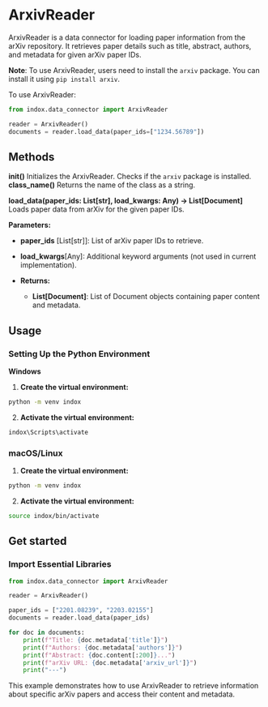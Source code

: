 # ArxivReader

ArxivReader is a data connector for loading paper information from the arXiv repository. It retrieves paper details such as title, abstract, authors, and metadata for given arXiv paper IDs.

**Note**: To use ArxivReader, users need to install the `arxiv` package. You can install it using `pip install arxiv`.

To use ArxivReader:

```python
from indox.data_connector import ArxivReader

reader = ArxivReader()
documents = reader.load_data(paper_ids=["1234.56789"])
```
## Methods 
**init()**
Initializes the ArxivReader. Checks if the `arxiv` package is installed.
**class_name()**
Returns the name of the class as a string.

**load_data(paper_ids: List[str], load_kwargs: Any) -> List[Document]**
Loads paper data from arXiv for the given paper IDs.

**Parameters:**
- **paper_ids** [List[str]]: List of arXiv paper IDs to retrieve.
- **load_kwargs**[Any]:  Additional keyword arguments (not used in current implementation).

- **Returns:**
  - **List[Document]**: List of Document objects containing paper content and metadata.
## Usage
### Setting Up the Python Environment
**Windows**
1. **Create the virtual environment:**
```bash
python -m venv indox
```
2. **Activate the virtual environment:**
```bash
indox\Scripts\activate
```
### macOS/Linux
1. **Create the virtual environment:**
```bash
python -m venv indox
```
2. **Activate the virtual environment:**
```bash
source indox/bin/activate
```
## Get started
### Import Essential Libraries
```python
from indox.data_connector import ArxivReader

reader = ArxivReader()

paper_ids = ["2201.08239", "2203.02155"]
documents = reader.load_data(paper_ids)

for doc in documents:
    print(f"Title: {doc.metadata['title']}")
    print(f"Authors: {doc.metadata['authors']}")
    print(f"Abstract: {doc.content[:200]}...") 
    print(f"arXiv URL: {doc.metadata['arxiv_url']}")
    print("---")
```
This example demonstrates how to use ArxivReader to retrieve information about specific arXiv papers and access their content and metadata.


